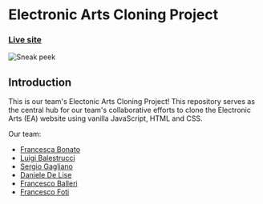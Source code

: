 # Electronic Arts Cloning Project

### [Live site](https://eaclone.netlify.app/)

![Sneak peek](https://i.ibb.co/P4KscJw/screencapture-eaclone-netlify-app-2024-05-01-16-46-39.png)

## Introduction
This is our team's Electonic Arts Cloning Project!
This repository serves as the central hub for our team's collaborative efforts to clone the Electronic Arts (EA) website using vanilla JavaScript, HTML and CSS.

Our team:
- [Francesca Bonato](https://github.com/Francesca-Bonato)
- [Luigi Balestrucci](https://github.com/bale231)
- [Sergio Gagliano](https://github.com/SergioGagliano)
- [Daniele De Lise](https://github.com/delisnt)
- [Francesco Balleri](https://github.com/furanchesuko)
- [Francesco Foti](https://github.com/02France02)




